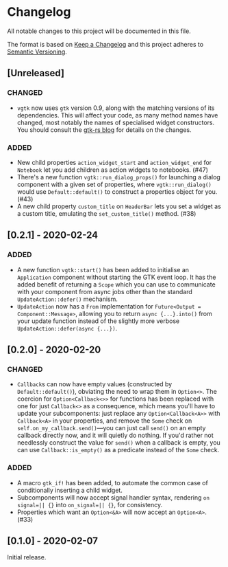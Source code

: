 # Changelog

All notable changes to this project will be documented in this file.

The format is based on [Keep a Changelog](http://keepachangelog.com/en/1.0.0/) and this project
adheres to [Semantic Versioning](http://semver.org/spec/v2.0.0.html).

## [Unreleased]

### CHANGED

-   `vgtk` now uses `gtk` version 0.9, along with the matching versions of its dependencies. This
    will affect your code, as many method names have changed, most notably the names of specialised
    widget constructors. You should consult the
    [gtk-rs blog](https://gtk-rs.org/blog/2020/07/04/new-release.html) for details on the changes.

### ADDED

-   New child properties `action_widget_start` and `action_widget_end` for `Notebook` let you add
    children as action widgets to notebooks. (#47)
-   There's a new function `vgtk::run_dialog_props()` for launching a dialog component with a given
    set of properties, where `vgtk::run_dialog()` would use `Default::default()` to construct a
    properties object for you. (#43)
-   A new child property `custom_title` on `HeaderBar` lets you set a widget as a custom title,
    emulating the `set_custom_title()` method. (#38)

## [0.2.1] - 2020-02-24

### ADDED

-   A new function `vgtk::start()` has been added to initialise an `Application` component without
    starting the GTK event loop. It has the added benefit of returning a `Scope` which you can use
    to communicate with your component from async jobs other than the standard
    `UpdateAction::defer()` mechanism.
-   `UpdateAction` now has a `From` implementation for `Future<Output = Component::Message>`,
    allowing you to return `async {...}.into()` from your update function instead of the slightly
    more verbose `UpdateAction::defer(async {...})`.

## [0.2.0] - 2020-02-20

### CHANGED

-   `Callback`s can now have empty values (constructed by `Default::default()`), obviating the need
    to wrap them in `Option<>`. The coercion for `Option<Callback<>>` for functions has been
    replaced with one for just `Callback<>` as a consequence, which means you'll have to update your
    subcomponents: just replace any `Option<Callback<A>>` with `Callback<A>` in your properties, and
    remove the `Some` check on `self.on_my_callback.send()`—you can just call `send()` on an empty
    callback directly now, and it will quietly do nothing. If you'd rather not needlessly construct
    the value for `send()` when a callback is empty, you can use `Callback::is_empty()` as a
    predicate instead of the `Some` check.

### ADDED

-   A macro `gtk_if!` has been added, to automate the common case of conditionally inserting a child
    widget.
-   Subcomponents will now accept signal handler syntax, rendering `on signal=|| {}` into
    `on_signal=|| {}`, for consistency.
-   Properties which want an `Option<&A>` will now accept an `Option<A>`. (#33)

## [0.1.0] - 2020-02-07

Initial release.
